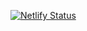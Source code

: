 [![Netlify Status](https://api.netlify.com/api/v1/badges/0c6a5d31-befb-4f2c-97cd-e251879777a4/deploy-status)](https://app.netlify.com/sites/danielsowa/deploys)
